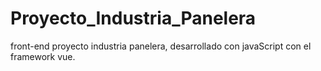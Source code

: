 # Proyecto_Industria_Panelera

front-end proyecto industria panelera, desarrollado con javaScript con el framework vue.